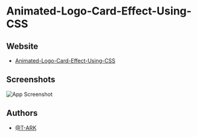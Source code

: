 # Animated-Logo-Card-Effect-Using-CSS
## Website

- [Animated-Logo-Card-Effect-Using-CSS](https://t-ark.github.io/Animated-Logo-Card-Effect-Using-CSS/)


## Screenshots

![App Screenshot](.png)



## Authors

- [@T-ARK](https://www.instagram.com/t_ark/)

